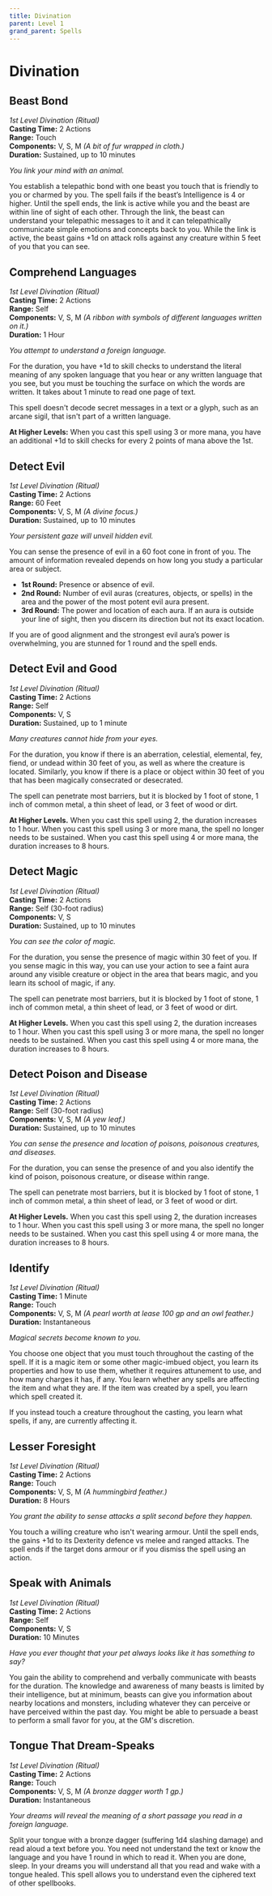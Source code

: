 ```yaml
---
title: Divination
parent: Level 1
grand_parent: Spells
---
```


# Divination

## Beast Bond
*1st Level Divination (Ritual)*<br>
**Casting Time:** 2 Actions<br>
**Range:** Touch<br>
**Components:** V, S, M *(A bit of fur wrapped in cloth.)*<br>
**Duration:** Sustained, up to 10 minutes

*You link your mind with an animal.*

You establish a telepathic bond with one beast you touch that is friendly to you or charmed by you. The spell fails if the beast’s Intelligence is 4 or higher. Until the spell ends, the link is active while you and the beast are within line of sight of each other. Through the link, the beast can understand your telepathic messages to it and it can telepathically communicate simple emotions and concepts back to you. While the link is active, the beast gains +1d on attack rolls against any creature within 5 feet of you that you can see.

## Comprehend Languages
*1st Level Divination (Ritual)*<br>
**Casting Time:** 2 Actions<br>
**Range:** Self<br>
**Components:** V, S, M *(A ribbon with symbols of different languages written on it.)*<br>
**Duration:** 1 Hour

*You attempt to understand a foreign language.*

For the duration, you have +1d to skill checks to understand the literal meaning of any spoken language that you hear or any written language that you see, but you must be touching the surface on which the words are written. It takes about 1 minute to read one page of text.

This spell doesn't decode secret messages in a text or a glyph, such as an arcane sigil, that isn't part of a written language.

**At Higher Levels:** When you cast this spell using 3 or more mana, you have an additional +1d to skill checks for every 2 points of mana above the 1st.

## Detect Evil
*1st Level Divination (Ritual)*<br>
**Casting Time:** 2 Actions<br>
**Range:** 60 Feet<br>
**Components:** V, S, M *(A divine focus.)*<br>
**Duration:** Sustained, up to 10 minutes

*Your persistent gaze will unveil hidden evil.*

You can sense the presence of evil in a 60 foot cone in front of you. The amount of information revealed depends on how long you study a particular area or subject.

* **1st Round:** Presence or absence of evil.
* **2nd Round:** Number of evil auras (creatures, objects, or spells) in the area and the power of the most potent evil aura present.
* **3rd Round:** The power and location of each aura. If an aura is outside your line of sight, then you discern its direction but not its exact location.

If you are of good alignment and the strongest evil aura’s power is overwhelming, you are stunned for 1 round and the spell ends.

## Detect Evil and Good
*1st Level Divination (Ritual)*<br>
**Casting Time:** 2 Actions<br>
**Range:** Self<br>
**Components:** V, S<br>
**Duration:** Sustained, up to 1 minute

*Many creatures cannot hide from your eyes.*

For the duration, you know if there is an aberration, celestial, elemental, fey, fiend, or undead within 30 feet of you, as well as where the creature is located. Similarly, you know if there is a place or object within 30 feet of you that has been magically consecrated or desecrated.

The spell can penetrate most barriers, but it is blocked by 1 foot of stone, 1 inch of common metal, a thin sheet of lead, or 3 feet of wood or dirt.

**At Higher Levels.** When you cast this spell using 2, the duration increases to 1 hour. When you cast this spell using 3 or more mana, the spell no longer needs to be sustained. When you cast this spell using 4 or more mana, the duration increases to 8 hours.

## Detect Magic
*1st Level Divination (Ritual)*<br>
**Casting Time:** 2 Actions<br>
**Range:** Self (30-foot radius)<br>
**Components:** V, S<br>
**Duration:** Sustained, up to 10 minutes

*You can see the color of magic.*

For the duration, you sense the presence of magic within 30 feet of you. If you sense magic in this way, you can use your action to see a faint aura around any visible creature or object in the area that bears magic, and you learn its school of magic, if any.

The spell can penetrate most barriers, but it is blocked by 1 foot of stone, 1 inch of common metal, a thin sheet of lead, or 3 feet of wood or dirt.

**At Higher Levels.** When you cast this spell using 2, the duration increases to 1 hour. When you cast this spell using 3 or more mana, the spell no longer needs to be sustained. When you cast this spell using 4 or more mana, the duration increases to 8 hours.

## Detect Poison and Disease
*1st Level Divination (Ritual)*<br>
**Casting Time:** 2 Actions<br>
**Range:** Self (30-foot radius)<br>
**Components:** V, S, M *(A yew leaf.)*<br>
**Duration:** Sustained, up to 10 minutes

*You can sense the presence and location of poisons, poisonous creatures, and diseases.*

For the duration, you can sense the presence of and you also identify the kind of poison, poisonous creature, or disease within range.

The spell can penetrate most barriers, but it is blocked by 1 foot of stone, 1 inch of common metal, a thin sheet of lead, or 3 feet of wood or dirt.

**At Higher Levels.** When you cast this spell using 2, the duration increases to 1 hour. When you cast this spell using 3 or more mana, the spell no longer needs to be sustained. When you cast this spell using 4 or more mana, the duration increases to 8 hours.

## Identify
*1st Level Divination (Ritual)*<br>
**Casting Time:** 1 Minute<br>
**Range:** Touch<br>
**Components:** V, S, M *(A pearl worth at lease 100 gp and an owl feather.)*<br>
**Duration:** Instantaneous

*Magical secrets become known to you.*

You choose one object that you must touch throughout the casting of the spell. If it is a magic item or some other magic-imbued object, you learn its properties and how to use them, whether it requires attunement to use, and how many charges it has, if any. You learn whether any spells are affecting the item and what they are. If the item was created by a spell, you learn which spell created it.

If you instead touch a creature throughout the casting, you learn what spells, if any, are currently affecting it.

## Lesser Foresight
*1st Level Divination (Ritual)*<br>
**Casting Time:** 2 Actions<br>
**Range:** Touch<br>
**Components:** V, S, M *(A hummingbird feather.)*<br>
**Duration:** 8 Hours

*You grant the ability to sense attacks a split second before they happen.*

You touch a willing creature who isn't wearing armour. Until the spell ends, the gains +1d to its Dexterity defence vs melee and ranged attacks. The spell ends if the target dons armour or if you dismiss the spell using an action.

## Speak with Animals
*1st Level Divination (Ritual)*<br>
**Casting Time:** 2 Actions<br>
**Range:** Self<br>
**Components:** V, S<br>
**Duration:** 10 Minutes

*Have you ever thought that your pet always looks like it has something to say?*

You gain the ability to comprehend and verbally communicate with beasts for the duration. The knowledge and awareness of many beasts is limited by their intelligence, but at minimum, beasts can give you information about nearby locations and monsters, including whatever they can perceive or have perceived within the past day. You might be able to persuade a beast to perform a small favor for you, at the GM's discretion.

## Tongue That Dream-Speaks
*1st Level Divination (Ritual)*<br>
**Casting Time:** 2 Actions<br>
**Range:** Touch<br>
**Components:** V, S, M *(A bronze dagger worth 1 gp.)*<br>
**Duration:** Instantaneous

*Your dreams will reveal the meaning of a short passage you read in a foreign language.*

Split your tongue with a bronze dagger (suffering 1d4 slashing damage) and read aloud a text before you. You need not understand the text or know the language and you have 1 round in which to read it. When you are done, sleep. In your dreams you will understand all that you read and wake with a tongue healed. This spell allows you to understand even the ciphered text of other spellbooks.
